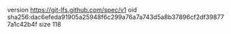 version https://git-lfs.github.com/spec/v1
oid sha256:dac6efeda91905a25948f6c299a76a7a743d5a8b37896cf2df398777a1c42b4f
size 118
